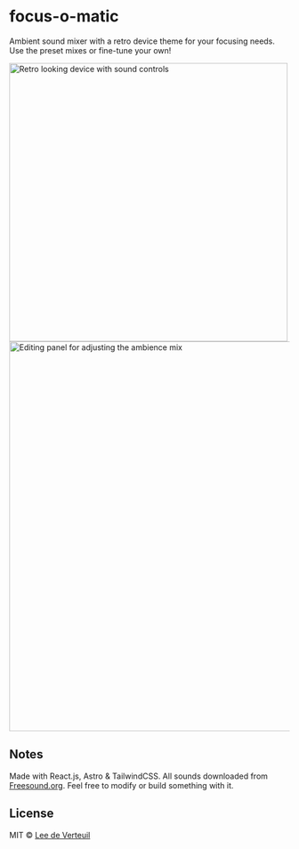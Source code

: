 # focus-o-matic

Ambient sound mixer with a retro device theme for your focusing needs. Use the preset mixes or fine-tune your own!

<img src="https://focus-o-matic.web.app/screenshots/recording-1.gif" alt="Retro looking device with sound controls" width="500"/>
<img src="https://focus-o-matic.web.app/screenshots/screenshot-1.png" alt="Editing panel for adjusting the ambience mix" width="700"/>

## Notes

Made with React.js, Astro & TailwindCSS. All sounds downloaded from [Freesound.org](https://freesound.org).
Feel free to modify or build something with it.

## License

MIT &copy; [Lee de Verteuil](https://github.com/leedeverteuil)
